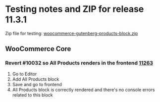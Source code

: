 # Testing notes and ZIP for release 11.3.1

Zip file for testing: [woocommerce-gutenberg-products-block.zip](https://github.com/woocommerce/woocommerce-blocks/files/12920313/woocommerce-gutenberg-products-block.zip)

## WooCommerce Core

### Revert #10032 so All Products renders in the frontend [11263](https://github.com/woocommerce/woocommerce-blocks/pull/11263)

1. Go to Editor
2. Add All Products block
3. Save and go to frontend
4. All Products block is correctly rendered and there's no console errors related to this block
